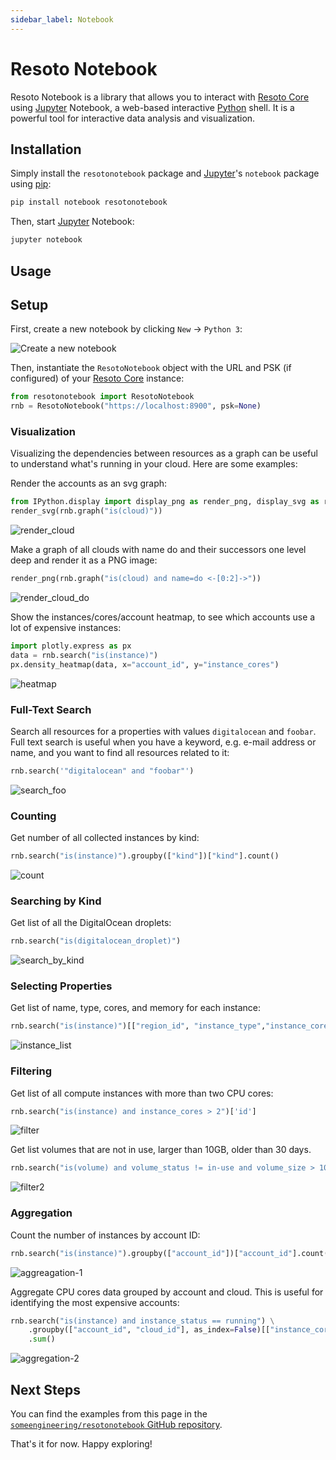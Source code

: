 ```yaml
---
sidebar_label: Notebook
---
```


# Resoto Notebook

Resoto Notebook is a library that allows you to interact with [Resoto Core](../reference/components/core.md) using [Jupyter](https://jupyter.org) Notebook, a web-based interactive [Python](https://python.org) shell. It is a powerful tool for interactive data analysis and visualization.

## Installation

Simply install the `resotonotebook` package and [Jupyter](https://jupyter.org)'s `notebook` package using [pip](https://pip.pypa.io):

```bash
pip install notebook resotonotebook
```

Then, start [Jupyter](https://jupyter.org) Notebook:

```bash
jupyter notebook
```

## Usage

## Setup

First, create a new notebook by clicking `New` &rarr; `Python 3`:

![Create a new notebook](./img/create_new_notebook.png)

Then, instantiate the `ResotoNotebook` object with the URL and PSK (if configured) of your [Resoto Core](../reference/components/core.md) instance:

```python
from resotonotebook import ResotoNotebook
rnb = ResotoNotebook("https://localhost:8900", psk=None)
```

### Visualization

Visualizing the dependencies between resources as a graph can be useful to understand what's running in your cloud. Here are some examples:

Render the accounts as an svg graph:

```python
from IPython.display import display_png as render_png, display_svg as render_svg
render_svg(rnb.graph("is(cloud)"))
```

![render_cloud](./img/render_cloud.png)

Make a graph of all clouds with name do and their successors one level deep and render it as a PNG image:

```python
render_png(rnb.graph("is(cloud) and name=do <-[0:2]->"))
```

![render_cloud_do](./img/render_cloud_do.png)

Show the instances/cores/account heatmap, to see which accounts use a lot of expensive instances:

```python
import plotly.express as px
data = rnb.search("is(instance)")
px.density_heatmap(data, x="account_id", y="instance_cores")
```

![heatmap](./img/plotly_heatmap.png)

### Full-Text Search

Search all resources for a properties with values `digitalocean` and `foobar`. Full text search is useful when you have a keyword, e.g. e-mail address or name, and you want to find all resources related to it:

```python
rnb.search('"digitalocean" and "foobar"')
```

![search_foo](./img/search_foo.png)

### Counting

Get number of all collected instances by kind:

```python
rnb.search("is(instance)").groupby(["kind"])["kind"].count()
```

![count](./img/count.png)

### Searching by Kind

Get list of all the DigitalOcean droplets:

```python
rnb.search("is(digitalocean_droplet)")
```

![search_by_kind](./img/search_by_kind.png)

### Selecting Properties

Get list of name, type, cores, and memory for each instance:

```python
rnb.search("is(instance)")[["region_id", "instance_type","instance_cores", "instance_memory"]]
```

![instance_list](./img/instance_list.png)

### Filtering

Get list of all compute instances with more than two CPU cores:

```python
rnb.search("is(instance) and instance_cores > 2")['id']
```

![filter](./img/filter.png)

Get list volumes that are not in use, larger than 10GB, older than 30 days.

```python
rnb.search("is(volume) and volume_status != in-use and volume_size > 10 and age > 30d")['id']
```

![filter2](./img/filter-2.png)

### Aggregation

Count the number of instances by account ID:

```python
rnb.search("is(instance)").groupby(["account_id"])["account_id"].count()
```

![aggreagation-1](./img/aggregation-1.png)

Aggregate CPU cores data grouped by account and cloud. This is useful for identifying the most expensive accounts:

```python
rnb.search("is(instance) and instance_status == running") \
    .groupby(["account_id", "cloud_id"], as_index=False)[["instance_cores"]] \
    .sum()
```

![aggregation-2](./img/aggregation-2.png)

## Next Steps

You can find the examples from this page in the [`someengineering/resotonotebook` GitHub repository](https://github.com/someengineering/resotonotebook/blob/main/examples/example.ipynb).

That's it for now. Happy exploring!
